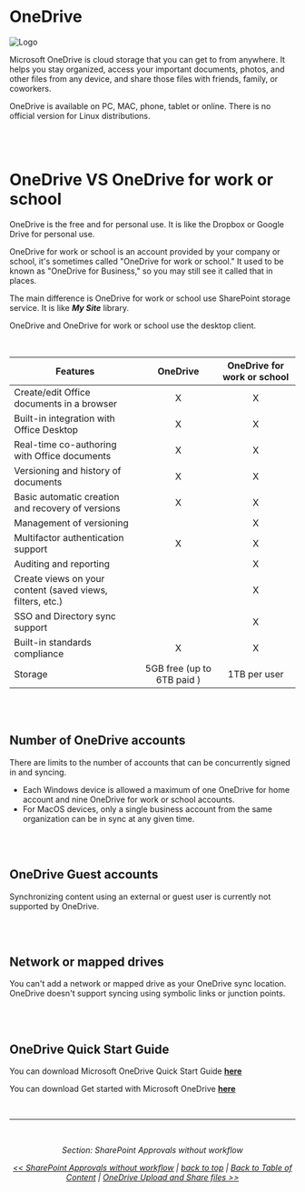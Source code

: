 <a id="top" />

<a id="onedrive" />

# OneDrive

![Logo](https://www.rramoscabral.com/training/assets/logos/MSOneDrive.png) 


Microsoft OneDrive is cloud storage that you can get to from anywhere. It helps you stay organized, access your important documents, photos, and
other files from any device, and share those files with friends, family, or coworkers.

OneDrive is available on PC, MAC, phone, tablet or online. There is no official version for Linux distributions.

<br/>

<a id="onedrive-vs-onedrive-for-work-or-school" />

<br/>

# OneDrive VS OneDrive for work or school

OneDrive is the free and for personal use. It is like the Dropbox or Google Drive for personal use.

OneDrive for work or school is an account provided by your company or school, it's sometimes called "OneDrive for work or school." It used to be known as "OneDrive for Business," so you may still see it called that in places.

The main difference is OneDrive for work or school use SharePoint storage service. It is like ***My Site*** library.

OneDrive and OneDrive for work or school use the desktop client.

<br/>

| Features | OneDrive | OneDrive for work or school |
| --- | :---: | :---: |
| Create/edit Office documents in a browser	| X | X |
| Built-in integration with Office Desktop | X | X |
| Real-time co-authoring with Office documents | X | X |
| Versioning and history of documents		| X | X |
| Basic automatic creation and recovery of versions | X | X |
| Management of versioning |  | X |
| Multifactor authentication support | X | X |
| Auditing and reporting |  | X |
| Create views on your content (saved views, filters, etc.) |  | X |
| SSO and Directory sync support	|  | X |
| Built-in standards compliance	| X | X |
| Storage | 5GB free (up to 6TB paid ) | 1TB per user |

<br/>

<a id="number-of-onedrive-accounts" />

<br/>


## Number of OneDrive accounts

There are limits to the number of accounts that can be concurrently signed in and syncing. 
- Each Windows device is allowed a maximum of one OneDrive for home account and nine OneDrive for work or school accounts. 
- For MacOS devices, only a single business account from the same organization can be in sync at any given time. 

<br/>

<a id="onedrive-guest-accounts" />

<br/>


## OneDrive Guest accounts

Synchronizing content using an external or guest user is currently not supported by OneDrive.



<br/>

<a id="network-or-mapped-drives" />

<br/>


## Network or mapped drives

You can't add a network or mapped drive as your OneDrive sync location. OneDrive doesn't support syncing using symbolic links or junction points.


<br/>

<a id="onedrive-quick-start-guide" />

<br/>


## OneDrive Quick Start Guide
 
You can download Microsoft OneDrive Quick Start Guide [**here**](https://download.microsoft.com/download/1/8/B/18B4B34F-13A5-4B65-A56B-CBE99DD4F63D/OneDrive%20QS.pdf)


You can download Get started with Microsoft OneDrive [**here**](https://download.microsoft.com/download/C/1/3/C13BEF63-BE65-415B-97D0-2C7506AE475E/Getting%20started%20with%20OneDrive.pdf)

<br/>

---

<br/>

<div style="font-style: italic; text-align: center;" markdown="1">

Section: SharePoint Approvals without workflow

[<< SharePoint Approvals without workflow](./SharePointApprovalsWithoutWorkflow.md) | [back to top](#top) | [Back to Table of Content](./README.md) | [OneDrive Upload and Share files >>](./OneDriveUploadAndShareFiles.md)

</div>
